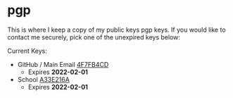 # pgp
This is where I keep a copy of my public keys pgp keys. If you would like to contact me securely, pick one of the unexpired keys below:

Current Keys:
- GitHub / Main Email [4F7FB4CD](https://pgp.mit.edu/pks/lookup?op=vindex&search=0x95F347D34F7FB4CD)
  - Expires **2022-02-01**
- School [A33E216A](https://pgp.mit.edu/pks/lookup?op=vindex&search=0x47276F05A33E216A)
  - Expires **2022-02-01**
